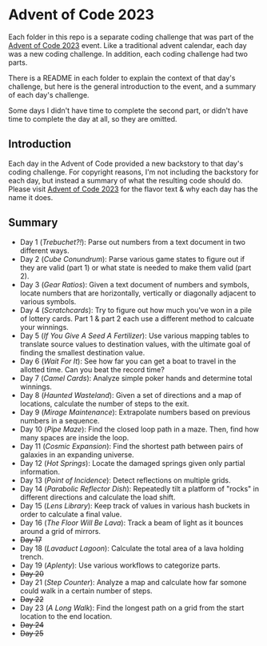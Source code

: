 # Advent of Code 2023

Each folder in this repo is a separate coding challenge that was part of the [Advent of Code 2023](https://adventofcode.com) event. Like a traditional advent calendar, each day was a new coding challenge. In addition, each coding challenge had two parts.

There is a README in each folder to explain the context of that day's challenge, but here is the general introduction to the event, and a summary of each day's challenge.

Some days I didn't have time to complete the second part, or didn't have time to complete the day at all, so they are omitted.

## Introduction

Each day in the Advent of Code provided a new backstory to that day's coding challenge. For copyright reasons, I'm not including the backstory for each day, but instead a summary of what the resulting code should do. Please visit [Advent of Code 2023](https://adventofcode.com) for the flavor text & why each day has the name it does.

## Summary

* Day 1 (*Trebuchet?!*): Parse out numbers from a text document in two different ways.
* Day 2 (*Cube Conundrum*): Parse various game states to figure out if they are valid (part 1) or what state is needed to make them valid (part 2).
* Day 3 (*Gear Ratios*): Given a text document of numbers and symbols, locate numbers that are horizontally, vertically or diagonally adjacent to various symbols.
* Day 4 (*Scratchcards*): Try to figure out how much you've won in a pile of lottery cards. Part 1 & part 2 each use a different method to calcuate your winnings.
* Day 5 (*If You Give A Seed A Fertilizer*): Use various mapping tables to translate source values to destination values, with the ultimate goal of finding the smallest destination value.
* Day 6 (*Wait For It*): See how far you can get a boat to travel in the allotted time. Can you beat the record time?
* Day 7 (*Camel Cards*): Analyze simple poker hands and determine total winnings.
* Day 8 (*Haunted Wasteland*): Given a set of directions and a map of locations, calculate the number of steps to the exit.
* Day 9 (*Mirage Maintenance*): Extrapolate numbers based on previous numbers in a sequence.
* Day 10 (*Pipe Maze*): Find the closed loop path in a maze. Then, find how many spaces are inside the loop.
* Day 11 (*Cosmic Expansion*): Find the shortest path between pairs of galaxies in an expanding universe.
* Day 12 (*Hot Springs*): Locate the damaged springs given only partial information.
* Day 13 (*Point of Incidence*): Detect reflections on multiple grids.
* Day 14 (*Parabolic Reflector Dish*): Repeatedly tilt a platform of "rocks" in different directions and calculate the load shift.
* Day 15 (*Lens Library*): Keep track of values in various hash buckets in order to calculate a final value.
* Day 16 (*The Floor Will Be Lava*): Track a beam of light as it bounces around a grid of mirrors.
* ~~Day 17~~
* Day 18 (*Lavaduct Lagoon*): Calculate the total area of a lava holding trench.
* Day 19 (*Aplenty*): Use various workflows to categorize parts.
* ~~Day 20~~
* Day 21 (*Step Counter*): Analyze a map and calculate how far somone could walk in a certain number of steps.
* ~~Day 22~~
* Day 23 (*A Long Walk*): Find the longest path on a grid from the start location to the end location.
* ~~Day 24~~
* ~~Day 25~~